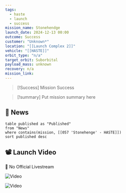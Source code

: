 ```yaml
---
tags:
  - haste
  - launch
  - success
mission_name: Stonehendge
launch_date: 2024-12-13 00:00
outcome: Success
customer: "Unknown*"
location: "[[Launch Complex 2]]"
vehicle: "[[HASTE]]"
orbit_type: "n/a"
target_orbit: Suborbital
payload_mass: unknown
recovery: n/a
mission_link: 
---
```

>[!Success] Mission Success

>[!summary]
>Put mission summary here

## 📰 News
```dataview
table published as "Published"
from "News"
where contains(mission, [[057 'Stonehenge' - HASTE]])
sort published desc
```

## 📽️ Launch Video

🚫 No Official Livestream  

![Video](https://x.com/kyle_LTS/status/1867760256274903275)

![Video](https://x.com/joshlikesrocket/status/1867745406341591451)